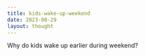```yaml
---
title: kids-wake-up-weekend
date: 2023-08-29
layout: thought
---
```

Why do kids wake up earlier during weekend?